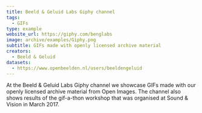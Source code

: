 ```yaml
---
title: Beeld & Geluid Labs Giphy channel
tags:
  - GIFs
type: example
website_url: https://giphy.com/benglabs
image: archive/examples/Giphy.png
subtitle: GIFs made with openly licensed archive material
creators:
  - Beeld & Geluid
datasets:
  - https://www.openbeelden.nl/users/beeldengeluid
---
```


At the Beeld & Geluid Labs Giphy channel we showcase GIFs made with our openly licensed archive material from Open Images. The channel also shows results of the gif-a-thon workshop that was organised at Sound & Vision in March 2017.
